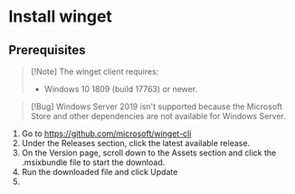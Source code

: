 # Install winget

## Prerequisites

> [!Note] The winget client requires:
> - Windows 10 1809 (build 17763) or newer.

> [!Bug]
> Windows Server 2019 isn't supported because the Microsoft Store and other dependencies are not available for Windows Server.

1. Go to https://github.com/microsoft/winget-cli
2. Under the Releases section, click the latest available release.
3. On the Version page, scroll down to the Assets section and click the .msixbundle file to start the download.
4. Run the downloaded file and click Update
5. 
